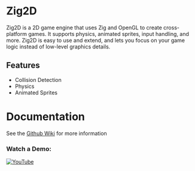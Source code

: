 # Zig2D
Zig2D is a 2D game engine that uses Zig and OpenGL to create cross-platform games. It supports physics, animated sprites, input handling, and more. Zig2D is easy to use and extend, and lets you focus on your game logic instead of low-level graphics details.

## Features
- Collision Detection
- Physics
- Animated Sprites

# Documentation
See the [Github Wiki](https://github.com/RyanLambe/Zig2D/wiki) for more information

### Watch a Demo:
[![YouTube](http://i.ytimg.com/vi/_DofPWUWvO0/hqdefault.jpg)](https://www.youtube.com/watch?v=_DofPWUWvO0)
